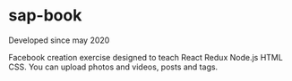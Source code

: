 # sap-book

Developed since may 2020

Facebook creation exercise designed to teach React Redux Node.js HTML CSS.
You can upload photos and videos, posts and tags.
